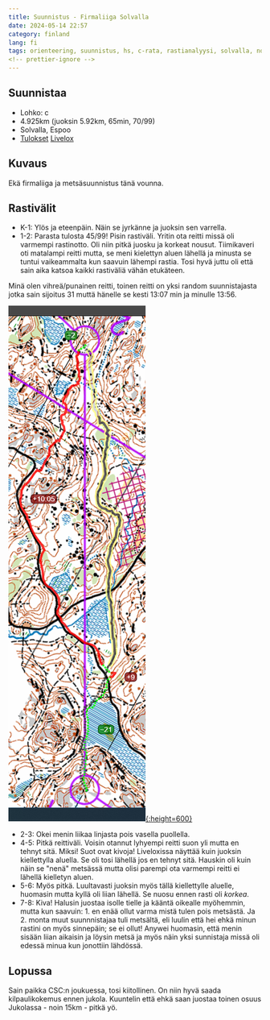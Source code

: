 ```yaml
---
title: Suunnistus - Firmaliiga Solvalla
date: 2024-05-14 22:57
category: finland
lang: fi
tags: orienteering, suunnistus, hs, c-rata, rastianalyysi, solvalla, noux, firmaliiga
<!-- prettier-ignore -->
---
```


## Suunnistaa

- Lohko: c
- 4.925km (juoksin 5.92km, 65min, 70/99)
- Solvalla, Espoo
- [Tulokset](http://online.helsinginsuunnistajat.fi/63073b75-3939-4c7f-919c-3a732b3e47eb/results/231daae1-4040-4021-ac38-9bdd27967afe)
  [Livelox](https://www.livelox.com/Viewer/Firmaliiga-Solvalla-Meerlampi/C?classId=763035&tab=player)

## Kuvaus

Ekä firmaliiga ja metsäsuunnistus tänä vounna.

## Rastivälit

- K-1: Ylös ja eteenpäin. Näin se jyrkänne ja juoksin sen varrella.
- 1-2: Parasta tulosta 45/99! Pisin rastiväli. Yritin ota reitti missä oli
  varmempi rastinotto. Oli niin pitkä juosku ja korkeat nousut. Tiimikaveri oti
  matalampi reitti mutta, se meni kielettyn aluen lähellä ja minusta se tuntui
  vaikeammalta kun saavuin lähempi rastia. Tosi hyvä juttu oli että sain aika
  katsoa kaikki rastiväliä vähän etukäteen.

Minä olen vihreä/punainen reitti, toinen reitti on yksi random suunnistajasta
jotka sain sijoitus 31 muttä hänelle se kesti 13:07 min ja minulle 13:56.

[![from rasti 1 to 2](images/f.2024.solvalla.1-2.png "1-2"){:height=600}](images/f.2024.solvalla.1-2.png)

- 2-3: Okei menin liikaa linjasta pois vasella puollella.
- 4-5: Pitkä reittiväli. Voisin otannut lyhyempi reitti suon yli mutta en tehnyt
  sitä. Miksi! Suot ovat kivoja! Liveloxissa näyttää kuin juoksin kiellettylla
  aluella. Se oli tosi lähellä jos en tehnyt sitä. Hauskin oli kuin näin se
  "nenä" metsässä mutta olisi parempi ota varmempi reitti ei lähellä kielletyn
  aluen.
- 5-6: Myös pitkä. Luultavasti juoksin myös tällä kiellettylle aluelle, huomasin
  mutta kyllä oli liian lähellä. Se nuosu ennen rasti oli _korkea_.
- 7-8: Kiva! Halusin juostaa isolle tielle ja kääntä oikealle myöhemmin, mutta
  kun saavuin: 1. en enää ollut varma mistä tulen pois metsästä. Ja 2. monta
  muut suunnnistajaa tuli metsältä, eli luulin että hei ehkä minun rastini on
  myös sinnepäin; se ei ollut! Anywei huomasin, että menin sisään liian aikaisin
  ja löysin metsä ja myös näin yksi sunnistaja missä oli edessä minua kun
  jonottiin lähdössä.

## Lopussa

Sain paikka CSC:n joukuessa, tosi kiitollinen. On niin hyvä saada
kilpaulikokemus ennen jukola. Kuuntelin että ehkä saan juostaa toinen osuus
Jukolassa - noin 15km - pitkä yö.

